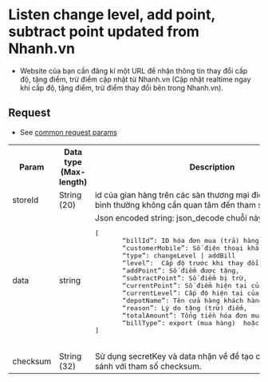 # Listen change level, add point, subtract point updated from Nhanh.vn
- Website của bạn cần đăng kí một URL để nhận thông tin thay đổi cấp độ, tặng điểm, trừ điểm cập nhật từ Nhanh.vn (Cập nhật realtime ngay khi cấp độ, tặng điểm, trừ điểm thay đổi bên trong Nhanh.vn).

## Request
- See [common request params](/api.md#request)

<table>
  <tr>
     <th>Param</th>
     <th>Data type (Max-length)</th>
     <th>Description</th>
  </tr>
  <tr>
     <td>storeId</td>
     <td>String (20)</td>
     <td>id của gian hàng trên các sàn thương mại điện tử (các website bình thường không cần quan tâm đến tham số này)</td>
  </tr>
  <tr>
     <td>data</td>
     <td>string</td>
     <td>
     Json encoded string: json_decode chuỗi này được một mảng:
        <pre lang="xml">
[
       “billId”: ID hóa đơn mua (trả) hàng,
       “customerMobile”: Số điện thoại khách hàng,
       “type”: changeLevel | addBill
       “level”:  Cấp độ trước khi thay đổi,
       “addPoint”: Số điểm được tặng,
       “subtractPoint”: Số điểm bị trừ,
       “currentPoint”: Số điểm hiện tại của khách hàng,
       “currentLevel”: Cấp độ hiện tại của khách hàng,
       “depotName”: Tên cửa hàng khách hàng mua (trả) hàng
       “reason”: Lý do tặng (trừ) điểm,
       “totalAmount”: Tổng tiền hóa đơn mua,
       “billType”: export (mua hàng)  hoặc import (trả hàng)
]
        </pre>
     </td>
  </tr>
  <tr>
     <td>checksum</td>
     <td>String (32)</td>
     <td>Sử dụng secretKey và data nhận về để tạo checksum và so sánh với tham số checksum.</td>
  </tr>
</table>